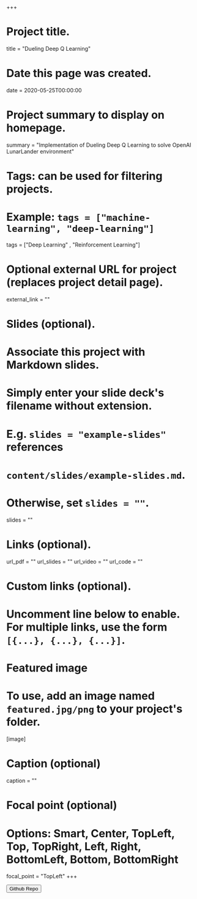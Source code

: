 +++
# Project title.
title = "Dueling Deep Q Learning"

# Date this page was created.
date = 2020-05-25T00:00:00

# Project summary to display on homepage.
summary = "Implementation of Dueling Deep Q Learning to solve OpenAI LunarLander environment"

# Tags: can be used for filtering projects.
# Example: `tags = ["machine-learning", "deep-learning"]`
tags = ["Deep Learning" , "Reinforcement Learning"]

# Optional external URL for project (replaces project detail page).
external_link = ""

# Slides (optional).
#   Associate this project with Markdown slides.
#   Simply enter your slide deck's filename without extension.
#   E.g. `slides = "example-slides"` references 
#   `content/slides/example-slides.md`.
#   Otherwise, set `slides = ""`.
slides = ""

# Links (optional).
url_pdf = ""
url_slides = ""
url_video = ""
url_code = ""

# Custom links (optional).
#   Uncomment line below to enable. For multiple links, use the form `[{...}, {...}, {...}]`.
 

# Featured image
# To use, add an image named `featured.jpg/png` to your project's folder. 
[image]
  # Caption (optional)
  caption = ""
  
  # Focal point (optional)
  # Options: Smart, Center, TopLeft, Top, TopRight, Left, Right, BottomLeft, Bottom, BottomRight
  focal_point = "TopLeft"
+++
<form action="https://github.com/abyaadrafid/Deep-Reinforcement-Learning/blob/master/Deep%20Q%20Learning/Dueling_Deep_Q_Learning.ipynb">
    <input type="submit" formtarget = "_blank" value="Github Repo" />
</form>